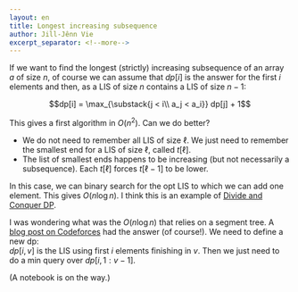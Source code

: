 ```yaml
---
layout: en
title: Longest increasing subsequence
author: Jill-Jênn Vie
excerpt_separator: <!--more-->
---
```


If we want to find the longest (strictly) increasing subsequence of an array $a$ of size $n$, of course we can assume that $dp[i]$ is the answer for the first $i$ elements and then, as a LIS of size $n$ contains a LIS of size $n - 1$:

$$dp[i] = \max_{\substack{j < i\\ a_j < a_i}} dp[j] + 1$$

This gives a first algorithm in $O(n^2)$. Can we do better?

- We do not need to remember all LIS of size $\ell$. We just need to remember the smallest end for a LIS of size $\ell$, called $t[\ell]$.
- The list of smallest ends happens to be increasing (but not necessarily a subsequence). Each $t[\ell]$ forces $t[\ell - 1]$ to be lower.

In this case, we can binary search for the opt LIS to which we can add one element. This gives $O(n \log n)$. I think this is an example of [Divide and Conquer DP](https://cp-algorithms.com/dynamic_programming/divide-and-conquer-dp.html).

I was wondering what was the $O(n \log n)$ that relies on a segment tree. A [blog post on Codeforces](https://codeforces.com/blog/entry/101210) had the answer (of course!). We need to define a new dp:  
$dp[i, v]$ is the LIS using first $i$ elements finishing in $v$. Then we just need to do a min query over $dp[i, 1:v - 1]$.

(A notebook is on the way.)
